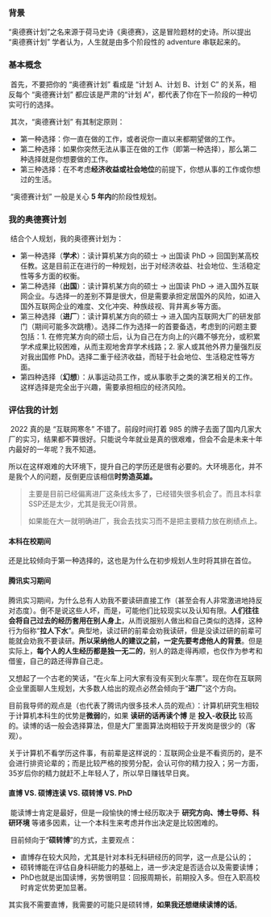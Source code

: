 ### 背景

​	“奥德赛计划”之名来源于荷马史诗《奥德赛》，这是冒险题材的史诗。所以提出 “奥德赛计划” 学者认为，人生就是由多个阶段性的 adventure 串联起来的。



### 基本概念

​	首先，不要把你的 “奥德赛计划” 看成是 “计划 A、计划 B、计划 C” 的关系，相反每个 “奥德赛计划” 都应该是严肃的“计划 A”，都代表了你在下一阶段的一种切实可行的选择。

​	其次，“奥德赛计划” 有其制定原则：

*   第一种选择：你一直在做的工作，或者说你一直以来都期望做的工作。
*   第二种选择：如果你突然无法从事正在做的工作（即第一种选择），那么第二种选择就是你想要做的工作。
*   第三种选择：在不考虑**经济收益或社会地位**的前提下，你想从事的工作或你想过的生活。

​	“奥德赛计划” 一般是关心 **5 年内**的阶段性规划。



### 我的奥德赛计划

​	结合个人规划，我的奥德赛计划为：

*   第一种选择（**学术**）：读计算机某方向的硕士 -> 出国读 PhD -> 回国到某高校任教。这是目前正在进行的一种规划，出于对经济收益、社会地位、生活稳定性等多方面的权衡。
*   第二种选择（**出国**）：读计算机某方向的硕士 -> 出国读 PhD -> 进入国外互联网企业。与选择一的差别不算是很大，但是需要承担定居国外的风险，如进入国外互联网企业的难度、文化冲突、种族歧视、背井离乡等方面。
*   第三种选择（**进厂**）：读计算机某方向的硕士 -> 进入国内互联网大厂的研发部门（期间可能多次跳槽）。选择二作为选择一的首要备选，考虑到的问题主要包括：1. 在修完某方向的硕士后，认为自己在方向上的兴趣不够充分，或积累学术成果比较困难，从而主观地舍弃学术线路；2. 家人或其他外界力量强烈反对我出国修 PhD。选择二重于经济收益，而轻于社会地位、生活稳定性等方面。
*   第四种选择（**幻想**）：从事运动员工作，或从事歌手之类的演艺相关的工作。这样选择是完全出于兴趣，需要承担相应的经济风险。



### 评估我的计划

​	2022 真的是 “互联网寒冬” 不错了。前段时间打着 985 的牌子去面了国内几家大厂的实习，结果都不算很好。只能说今年就业是真的很艰难，但会不会是未来十年内最好的一年呢？我不知道。

​	所以在这样艰难的大环境下，提升自己的学历还是很有必要的。大环境恶化，并不是我个人的问题，反倒更应该相信**时势造英雄。**

>主要是目前已经偏离进厂这条线太多了，已经错失很多机会了。而且本科拿SSP还是太少，尤其是我无OI背景。
>
>如果能在大一就明确进厂，我会去找实习而不是把主要精力放在刷绩点上。



#### 本科在校期间

​	还是比较倾向于第一种选择的，这也是为什么在初步规划人生时将其排在首位。



#### 腾讯实习期间

​	腾讯实习期间，为什么总有人劝我不要读研直接工作（甚至会有人非常激进地持反对态度）。倒不是说这些人坏，而是，可能他们比较现实以及认知有限。**人们往往会将自己过去的经历套用在别人身上**，从而说服别人做出和自己类似的选择，这种行为俗称“**拉人下水**”。典型地，读过研的前辈会劝我读研，但是没读过研的前辈可能就会劝我不要读研。**所以采纳他人的建议之前，一定先要考虑他人的背景**。但是实际上，**每个人的人生经历都是独一无二的**，别人的路走得再顺，也仅作为参考和借鉴，自己的路还得靠自己走。

​	又想起了一个古老的笑话，“在火车上问大家有没有买到火车票”。现在你在互联网企业里面聊人生规划，大多数人给出的观点必然会倾向于“**进厂**”这个方向。

​	目前我导师的观点是（也代表了腾讯内很多技术人员的观点）：计算机研究生相较于计算机本科生的优势是**微弱**的，如果 **读研的话再读个博** 是 **投入-收获比** 较高的。读博的话一般会选择算法，但是大厂里面算法岗相较于开发岗是很少的（客观）。

​	关于计算机不看学历这件事，有前辈是这样说的：互联网企业是不看资历的，是不会进行排资论辈的；而是比较严格的按劳分配，会认可你的精力投入；另一方面，35岁后你的精力就赶不上年轻人了，所以早日赚钱早日爽。





#### 直博 VS. 硕博连读 VS. 硕转博 VS. PhD

​	能读博士肯定是最好，但是一段愉快的博士经历取决于 **研究方向、博士导师、科研环境** 等诸多因素，让一个本科生来考虑并作出决定是比较困难的。

​	目前倾向于“**硕转博**”的方式，主要观点：

- 直博存在较大风险，尤其是针对本科无科研经历的同学，这一点是公认的；
- 硕转博能在评估自身科研能力的基础上，进一步决定是否适合以及需要读博；
- PhD也就是出国读博，劣势很明显：回报周期长，前期投入多。但在入职高校时肯定优势更加显著。

​	其实我不需要直博，我需要的可能只是硕转博，**如果我还想继续读博的话**。




